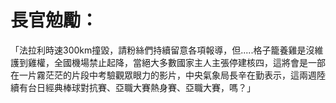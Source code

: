 # 長官勉勵：

「法拉利時速300km撞毀，請粉絲們持續留意各項報導，但.....格子籠養雞是沒維護到雞權，全國機場禁止起降，當絕大多數國家主人主張停建核四，這將會是一部在一片霧茫茫的片段中考驗觀眾眼力的影片，中央氣象局長辛在勤表示，這兩週陸續有台日經典棒球對抗賽、亞職大賽熱身賽、亞職大賽，嗎？」
